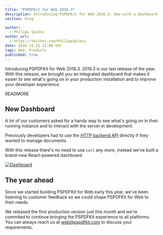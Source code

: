 ```yaml
---
title: "PSPDFKit for Web 2016.3"
description: Introducing PSPDFKit for Web 2016.3. Now with a dashboard.
section: blog

author:
  - Philipp Spiess
author_url:
  - https://twitter.com/PhilippSpiess
date: 2016-12-21 12:00 UTC
tags: Web, Products
published: true
---
```


Introducing PSPDFKit for Web 2016.3. 2016.3 is our last release of the year. With this release, we brought you an integrated dashboard that makes it easier to see what's going on in your production installation and to improve your developer experience.

READMORE

## New Dashboard

A lot of our customers asked for a handy way to see what's going on in their running instance and to interact with the server in development.

Previously developers had to use the [HTTP backend API](https://pspdfkit.com/guides/server/current/server-api/overview/) directly if they wanted to manage documents.

With this release there's no need to use `curl` any more, instead we've built a brand-new React-powered dashboard.

[![Dashboard](/images/blog/2016/pspdfkit-web-2016-3/dashboard.png)](/web)

## The year ahead

Since we started building PSPDFKit for Web early this year, we've been listening to customer feedback so we could shape PSPDFKit for Web to their needs.

We released the first production version just this month and we're commited to continue bringing the PSPDFKit experience to all platforms. You can always reach us at web@pspdfkit.com to discuss your requirements.
